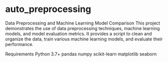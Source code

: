 # auto_preprocessing
Data Preprocessing and Machine Learning Model Comparison
This project demonstrates the use of data preprocessing techniques, machine learning models, and model evaluation metrics. It provides a script to clean and organize the data, train various machine learning models, and evaluate their performance.

Requirements
Python 3.7+
pandas
numpy
scikit-learn
matplotlib
seaborn
